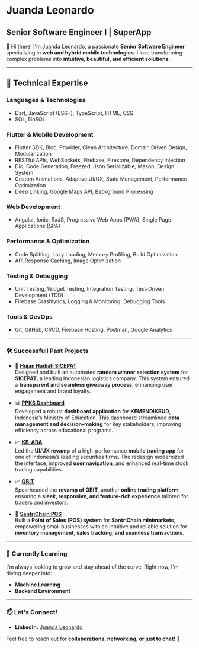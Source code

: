 # **Juanda Leonardo**  
## **Senior Software Engineer I | SuperApp**  

👋 Hi there! I'm Juanda Leonardo, a passionate **Senior Software Engineer** specializing in **web and hybrid mobile technologies**. I love transforming complex problems into **intuitive, beautiful, and efficient solutions**.  

---

## 🚀 **Technical Expertise**  

### **Languages & Technologies**  
- Dart, JavaScript (ES6+), TypeScript, HTML, CSS  
- SQL, NoSQL

### **Flutter & Mobile Development**  
- Flutter SDK, Bloc, Provider, Clean Architecture, Domain Driven Design, Modularization  
- RESTful APIs, WebSockets, Firebase, Firestore, Dependency Injection
- Dio, Code Generation, Freezed, Json Serializable, Mason, Design System
- Custom Animations, Adaptive UI/UX, State Management, Performance Optimization  
- Deep Linking, Google Maps API, Background Processing

### **Web Development**  
- Angular, Ionic, RxJS, Progressive Web Apps (PWA), Single Page Applications (SPA) 

### **Performance & Optimization**  
- Code Splitting, Lazy Loading, Memory Profiling, Build Optimization  
- API Response Caching, Image Optimization  

### **Testing & Debugging**  
- Unit Testing, Widget Testing, Integration Testing, Test-Driven Development (TDD)  
- Firebase Crashlytics, Logging & Monitoring, Debugging Tools  

### **Tools & DevOps**  
- Git, GitHub, CI/CD, Firebase Hosting, Postman, Google Analytics

---

### 🛠️ **Successfull Past Projects**  

- 🎉 **[Hujan Hadiah SICEPAT](https://www.google.com/search?sca_esv=9717a7a1bb3ae0cc&q=hujan+hadiah+sicepat&tbm=isch)**  
  Designed and built an automated **random winner selection system** for **SICEPAT**, a leading Indonesian logistics company. This system ensured a **transparent and seamless giveaway process**, enhancing user engagement and brand loyalty.  

- 📊 **[PPKS Dashboard](https://portalppks.kemdikbud.go.id/login)**  
  Developed a robust **dashboard application** for **KEMENDIKBUD**, Indonesia’s Ministry of Education. This dashboard streamlined **data management and decision-making** for key stakeholders, improving efficiency across educational programs.  

- 📈 **[KB-ARA](https://play.google.com/store/apps/details?id=com.ara.kbvalbury&hl=en&gl=US)**  
  Led the **UI/UX revamp** of a high-performance **mobile trading app** for one of Indonesia’s leading securities firms. The redesign modernized the interface, improved **user navigation**, and enhanced real-time stock trading capabilities.  

- 📈 **[QBIT](https://play.google.com/store/apps/details?id=com.tf.eyzdealmobile&hl=in)**  
  Spearheaded the **revamp of QBIT**, another **online trading platform**, ensuring a **sleek, responsive, and feature-rich experience** tailored for traders and investors.  

- 🛒 **[SantriChain POS](https://play.google.com/store/apps/details?id=com.santri.sc_pos_minimarket)**  
  Built a **Point of Sales (POS) system** for **SantriChain minimarkets**, empowering small businesses with an intuitive and reliable solution for **inventory management, sales tracking, and seamless transactions**.  

---

### 🌱 **Currently Learning**  

I'm always looking to grow and stay ahead of the curve. Right now, I'm diving deeper into:  
- **Machine Learning**
- **Backend Environment**

---

### 📫 **Let's Connect!**  

- **LinkedIn:** [Juanda Leonardo](https://www.linkedin.com/in/juanda-leonardo/)  

Feel free to reach out for **collaborations, networking, or just to chat!** 🚀

